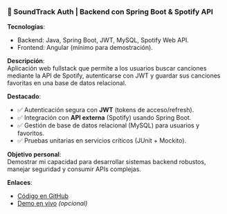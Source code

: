 ### 🎵 SoundTrack Auth | Backend con Spring Boot & Spotify API  

**Tecnologías**:  
- Backend: Java, Spring Boot, JWT, MySQL, Spotify Web API.  
- Frontend: Angular (mínimo para demostración).  

**Descripción**:  
Aplicación web fullstack que permite a los usuarios buscar canciones mediante la API de Spotify, autenticarse con JWT y guardar sus canciones favoritas en una base de datos relacional.  

**Destacado**:  
- ✅ Autenticación segura con **JWT** (tokens de acceso/refresh).  
- ✅ Integración con **API externa** (Spotify) usando Spring Boot.  
- ✅ Gestión de base de datos relacional (MySQL) para usuarios y favoritos.  
- ✅ Pruebas unitarias en servicios críticos (JUnit + Mockito).  

**Objetivo personal**:  
Demostrar mi capacidad para desarrollar sistemas backend robustos, manejar seguridad y consumir APIs complejas.  

**Enlaces**:  
- [Código en GitHub](https://github.com/tu-usuario/soundtrack-auth)  
- [Demo en vivo](https://tu-demo.com) *(opcional)*  
